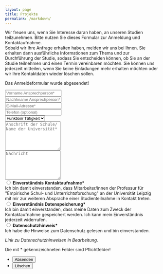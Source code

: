 ```yaml
---
layout: page
title: Projekte
permalink: /markdown/
---
```

<html>

<p>Wir freuen uns, wenn Sie Interesse daran haben, an unseren Studien teilzunehmen. Bitte nutzen Sie dieses Formular zur Anmeldung und Kontaktaufnahme.<br>
Sobald wir Ihre Anfrage erhalten haben, melden wir uns bei Ihnen. Sie erhalten dann ausführliche Informationen zum Thema und zur Durchführung der Studie, sodass Sie entscheiden können, ob Sie an der Studie teilnehmen und einen Termin vereinbaren möchten. Sie können uns jederzeit mitteilen, wenn Sie keine Einladungen mehr erhalten möchten oder wir Ihre Kontaktdaten wieder löschen sollen.</p>

<?php
if(isset($_POST['absenden'])){
   mail("anna-schmidtke@gmx.net", "Kontaktformular", 'Vorname: '.$POST["vorname"].'Nachname: '.$_POST["nachname"].'E-Mail: '.$_POST["email"].'Telefon: '.$_POST["telefon"].'Kategorie: '.$_POST["kategorie"].'Anschrift: ' .$_POST["anschrift"].'Nachricht: '.$_POST["nachricht"].'Einverständnis Kontaktaufnahme: '.$_POST["einverständnis-kontaktaufnahme"].'Einverständnis Datenspeicherung: '.$_POST["einverständnis-kontaktaufnahme"].'Datenschutzhinweis: '.$_POST["datenschutzhinweis"].'Datum: ' .date("Y-m-d H:i:s"));
?>
<p>Das Anmeldeformular wurde abgesendet!</p>
<?php
}
?>

<form method="post" action="kontaktformular.php" method="POST">
			<div class="row uniform">
				<div class="6u 12u$(xsmall)">
					<input type="text" name="vorname" id="vorname" value="" placeholder="Vorname Ansprechperson*" required="Bitte füllen Sie dieses Feld aus!" />
				</div>
				<div class="6u 12u$(xsmall)">
					<input type="text" name="nachname" id="nachname" value="" placeholder="Nachhname Ansprechperson*" required="Bitte füllen Sie dieses Feld aus!" />
				</div>
				<div class="6u$ 12u$(xsmall)">
					<input type="email" name="email" id="email" value="" placeholder="E-Mail-Adresse*" required="Bitte füllen Sie dieses Feld aus!" />
				</div>
				<div class="6u$ 12u$(xsmall)">
					<input type="tel" name="telefon" id="telefon" value="" placeholder="Telefon (optional)" />
				</div>
				<!-- Break -->
				<div class="12u$">
					<div class="select-wrapper">
						<select name="kategorie" id="kategorie">
						    <option value="">Funktion/ Tätigkeit</option>
						    <option value="1">Schulleiter/in</option>
							<option value="1">Lehrer/in</option>
							<option value="1">Referendar/in</option>
							<option value="1">Student/in</option>
							<option value="1">Anderes</option>
						</select>
					</div>
				</div>
				<!-- Break -->
				<div class="12u$">
					<textarea name="anschrift" id="anschrift" 
					placeholder="Anschrift der Schule/ Name der Universität*" rows="6" required="Bitte füllen Sie dieses Feld aus!"></textarea> 
				</div>
				<div class="12u$">
					<textarea name="nachricht" id="nachricht" 
					placeholder="Nachricht" rows="6"></textarea>
				</div>
				<!-- Break -->
				<div class="4u 12u$(small)">
					<input type="radio" 
					id="einverständnis-kontaktaufnahme" 
					name="einverständnis-kontaktaufnahme" 
					required="Bitte füllen Sie dieses Feld aus!"> 
					<label for="einverständnis-kontaktaufnahme">
						<b>Einverständnis Kontaktaufnahme*</b><br>
						Ich bin damit einverstanden, dass Mitarbeiter/innen der Professur für "Empirische Schul- und Unterrichtsforschung" an der Universität Leipzig mit mir zur weiteren Absprache einer Studienteilnahme in Kontakt treten. 
					</label>
				</div>
				<div class="4u 12u$(small)">
					<input type="radio" 
					id="einverständnis-datenspeicherung"
					name="einverständnis-datenspeicherung" 
					required="Bitte füllen Sie dieses Feld aus!"> 
					<label for="einverständnis-datenspeicherung">
						<b>Einverständnis Datenspeicherung*</b><br>
						Ich bin damit einverstanden, dass meine Daten zum Zweck der Kontaktaufnahme gespeichert werden. Ich kann mein Einverständnis jederzeit widerrufen.
					</label>
				</div>
				<div class="4u$ 12u$(small)">
					<input type="radio" 
					id="datenschutzhinweis" 
					name="datenschutzhinweis"
					required="Bitte füllen Sie dieses Feld aus!">
					<label for="datenschutzhinweis">
						<b>Datenschutzhinweis*</b><br>
			    		Ich habe die Hinweise zum Datenschutz gelesen und bin einverstanden.
			    		<p><i>Link zu Datenschutzhinweisen in Bearbeitung.</i></p>
			    	</label>
				</div>
				<p> 
				Die mit * gekennzeichneten Felder sind Pflichtfelder!
			    </p>
				<!-- Break -->
				<div class="12u$">
					<ul class="actions">
						<li><input type="submit" name="absenden" value="Absenden" class="special" /></li>
						<li><input type="reset" name="löschen" value="Löschen" /></li>
					</ul>
				</div>
			</div>
		</form>
</html>

